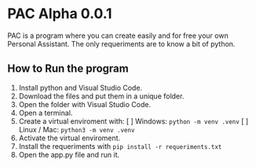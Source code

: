 # PAC Alpha 0.0.1
PAC is a program where you can create easily and for free your own Personal Assistant. The only requeriments are to know a bit of python.

## How to Run the program

1. Install python and Visual Studio Code.
2. Download the files and put them in a unique folder.
3. Open the folder with Visual Studio Code.
4. Open a terminal.
5. Create a virtual enviroment with:
  [ ] Windows: `python -m venv .venv`
  [ ] Linux / Mac: `python3 -m venv .venv`
6. Activate the virtual enviroment.
7. Install the requeriments with `pip install -r requeriments.txt`
8. Open the app.py file and run it.